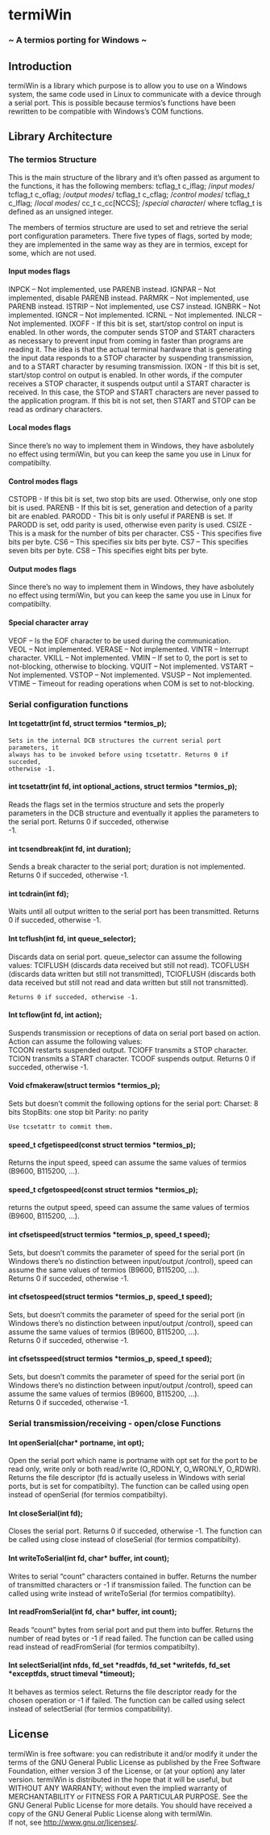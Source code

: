 # termiWin
### ~ A termios porting for Windows ~

## Introduction

termiWin is a library which purpose is to allow you to use on a Windows system, the same code used in Linux to communicate with a device through a serial port.
This is possible because termios’s functions have been rewritten to be compatible with Windows’s COM functions.

## Library Architecture

### The termios Structure 

This is the main structure of the library and it’s often passed as argument to the functions, it has the following members:
  tcflag_t c_iflag; /*input modes*/
  tcflag_t c_oflag; /*output modes*/
  tcflag_t c_cflag; /*control modes*/
  tcflag_t c_lflag; /*local modes*/
  cc_t c_cc[NCCS]; /*special character*/
where tcflag_t is defined as an unsigned integer.

The members of termios structure are used to set and retrieve the serial port configuration parameters. 
There five types of flags, sorted by mode; they are implemented in the same way as they are in termios, except for some, which  are not used.

#### Input modes flags

  INPCK – Not implemented, use PARENB instead.
  IGNPAR – Not implemented, disable PARENB instead.
  PARMRK – Not implemented, use PARENB instead.
  ISTRIP – Not implemented, use CS7 instead.
  IGNBRK – Not implemented.
  IGNCR – Not implemented.
  ICRNL – Not implemented.
  INLCR – Not implemented.
  IXOFF - If this bit is set, start/stop control on input is enabled. In other words, the computer sends STOP and START            characters as necessary to prevent input from coming in faster than programs are reading it. The idea is that the actual terminal hardware that is generating the input data responds to a STOP character by suspending transmission, and to a START character by  resuming transmission.
  IXON - If this bit is set, start/stop control on output is enabled. In other words, if the computer receives a STOP character, it suspends output until a START character is received. In this case, the STOP and START characters are never passed to the application program. If this bit is not set, then START and STOP can be read as ordinary characters.

#### Local modes flags

Since there’s no way to implement them in Windows, they have asbolutely no effect using termiWin, but you can keep the same you use in Linux for compatibilty.

#### Control modes flags

  CSTOPB - If this bit is set, two stop bits are used. Otherwise, only one stop bit is used.
  PARENB - If this bit is set, generation and detection of a parity bit are enabled.
  PARODD - This bit is only useful if PARENB is set. If PARODD is set, odd parity is used, otherwise even parity is used.
  CSIZE - This is a mask for the number of bits per character.
  CS5 - This specifies five bits per byte.
  CS6 – This specifies six bits per byte.
  CS7 – This specifies seven bits per byte.
  CS8 – This specifies eight bits per byte.
  
#### Output modes flags

Since there’s no way to implement them in Windows, they have asbolutely no effect using termiWin, but you can keep the same you use in Linux for compatibilty.

#### Special character array

  VEOF – Is the EOF character to be used during the communication.  
  VEOL – Not implemented.
  VERASE – Not implemented.
  VINTR – Interrupt character.
  VKILL – Not implemented.
  VMIN – If set to 0, the port is set to not-blocking, otherwise to blocking.
  VQUIT – Not implemented.
  VSTART – Not implemented.
  VSTOP – Not implemented.
  VSUSP – Not implemented.
  VTIME – Timeout for reading operations when COM is set to not-blocking.
  
### Serial configuration functions

#### Int tcgetattr(int fd, struct termios *termios_p);
	
	Sets in the internal DCB structures the current serial port parameters, it 
	always has to be invoked before using tcsetattr. Returns 0 if succeded, 	
	otherwise -1.
#### int tcsetattr(int fd, int optional_actions, struct termios *termios_p);

  Reads the flags set in the termios structure and sets the properly 		
	parameters in the DCB structure and eventually it applies the parameters	to the serial port. Returns 0 if succeded, otherwise     
  -1.

#### int tcsendbreak(int fd, int duration);

  Sends a break character to the serial port; duration is not implemented. 	
	Returns 0 if succeded, otherwise -1.

#### int tcdrain(int fd);

  Waits until all output written to the serial port has been transmitted.
	Returns 0 if succeded, otherwise -1.

#### Int tcflush(int fd, int queue_selector);

  Discards data on serial port. queue_selector can assume the following 	values: 
    TCIFLUSH 		(discards data received but still not read). 
    TCOFLUSH 	(discards data written but still not transmitted), 
    TCIOFLUSH 	(discards both data received but still not read and data written but still not transmitted).

	Returns 0 if succeded, otherwise -1.

#### Int tcflow(int fd, int action);

  Suspends transmission or receptions of data on serial port based on action. Action can assume the following values: 	
    TCOON 	restarts suspended output. 
    TCIOFF	transmits a STOP character.      	
    TCION 	transmits a START character.
    TCOOF 	suspends output.
	Returns 0 if succeded, otherwise -1.

#### Void cfmakeraw(struct termios *termios_p);

  Sets but doesn’t commit the following options for the serial port:
  Charset: 8 bits
  StopBits: one stop bit
  Parity: no parity

	Use tcsetattr to commit them.

#### speed_t cfgetispeed(const struct termios *termios_p);
	
  Returns the input speed, speed can assume the same values of termios 	(B9600, B115200, …).

#### speed_t cfgetospeed(const struct termios *termios_p);
	
  returns the output speed, speed can assume the same values of termios 	(B9600, B115200, …).

#### int cfsetispeed(struct termios *termios_p, speed_t speed);

  Sets, but doesn’t commits the parameter of  speed for the serial port (in 	Windows there’s no distinction between input/output
  /control), speed 	can assume the same values of termios 	(B9600, B115200, …). 		
  Returns 0 if succeded, otherwise -1.

#### int cfsetospeed(struct termios *termios_p, speed_t speed);

  Sets, but doesn’t commits the parameter of speed for the 	serial port (in 	Windows there’s no distinction between input/output
  /control), speed 	can assume the same values of termios 	(B9600, B115200, ...). 		
  Returns 0 if succeded, otherwise -1.

#### int cfsetsspeed(struct termios *termios_p, speed_t speed);

  Sets, but doesn’t commits the parameter of speed for the 	serial port (in 	Windows there’s no distinction between input/output
  /control), speed 	can assume the same values of termios 	(B9600, B115200, ...). 		
  Returns 0 if succeded, otherwise -1.
  
### Serial transmission/receiving - open/close Functions
  
#### Int openSerial(char* portname, int opt);

Open the serial port which name is portname with opt set for the port to 	be read only, write only or both read/write (O_RDONLY, 
O_WRONLY, O_RDWR). Returns the file descriptor (fd is actually useless in Windows with serial ports, but is set for 
compatibilty). The function can be called using open instead of openSerial (for termios compatibilty).

#### Int closeSerial(int fd);

Closes the serial port. Returns 0 if succeded, otherwise -1. The function 	can be called using close instead of closeSerial (for 
termios 	compatibilty).

#### Int writeToSerial(int fd, char* buffer, int count);

Writes to serial “count” characters contained in buffer. Returns the 	number of transmitted characters or -1 if transmission 
failed. The 	function can be called using write instead of writeToSerial (for 	termios compatibilty).

#### Int readFromSerial(int fd, char* buffer, int count);
	
Reads “count” bytes from serial port and put them into buffer. Returns 	the number of read bytes or -1 if read failed. The 
function can be 	called using read instead of readFromSerial (for termios 	compatibilty).

#### Int selectSerial(int nfds, fd_set *readfds, fd_set *writefds, fd_set *exceptfds, struct timeval *timeout);

It behaves as termios select. Returns the file descriptor ready for the 	chosen operation or -1 if failed. The function can be 
called using	select instead of selectSerial (for termios compatibility).

## License

termiWin is free software: you can redistribute it and/or modify it under the terms of the GNU General Public License as 
published by the Free Software Foundation, either version 3 of the License, or (at your option) any later version.
termiWin is distributed in the hope that it will be useful, but WITHOUT ANY WARRANTY; without even the implied warranty of 
MERCHANTABILITY or FITNESS FOR A PARTICULAR PURPOSE.
See the GNU General Public License for more details.
You should have received a copy of the GNU General Public License along with termiWin.  
If not, see <http://www.gnu.or/licenses/>.
